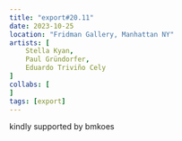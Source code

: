 ```yaml
---
title: "export#20.11"
date: 2023-10-25
location: "Fridman Gallery, Manhattan NY"
artists: [
	Stella Kyan,
	Paul Gründorfer,
	Eduardo Triviño Cely
]
collabs: [
]
tags: [export]
---
```

kindly supported by bmkoes

